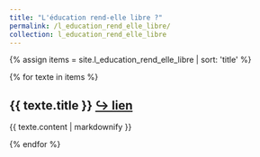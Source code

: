 ```yaml
---
title: "L'éducation rend-elle libre ?"
permalink: /l_education_rend_elle_libre/
collection: l_education_rend_elle_libre
---
```


{% assign items = site.l_education_rend_elle_libre | sort: 'title' %}

{% for texte in items %}
  <h2>{{ texte.title }} <a href="https://eyssette.github.io/dossiers{{- texte.url -}}">↪ lien</a></h2>
  <p>{{ texte.content | markdownify }}</p>
{% endfor %}
